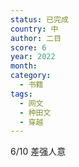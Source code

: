 ```yaml
---
status: 已完成
country: 中
author: 二目
score: 6
year: 2022
month:
category:
  - 书籍
tags:
  - 网文
  - 种田文
  - 穿越
---
```

6/10 差强人意
